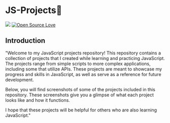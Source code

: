 # JS-Projects📌

![](https://visitor-badge.glitch.me/badge?page_id=anmol098.anmol098)
[![Open Source Love](https://badges.frapsoft.com/os/v1/open-source.svg?v=102)](https://github.com/ellerbrock/open-source-badge/)

## Introduction

"Welcome to my JavaScript projects repository! This repository contains a collection of projects that I created while learning and practicing JavaScript. The projects range from simple scripts to more complex applications, including some that utilize APIs. These projects are meant to showcase my progress and skills in JavaScript, as well as serve as a reference for future development.

Below, you will find screenshots of some of the projects included in this repository. These screenshots give you a glimpse of what each project looks like and how it functions.

I hope that these projects will be helpful for others who are also learning JavaScript."
